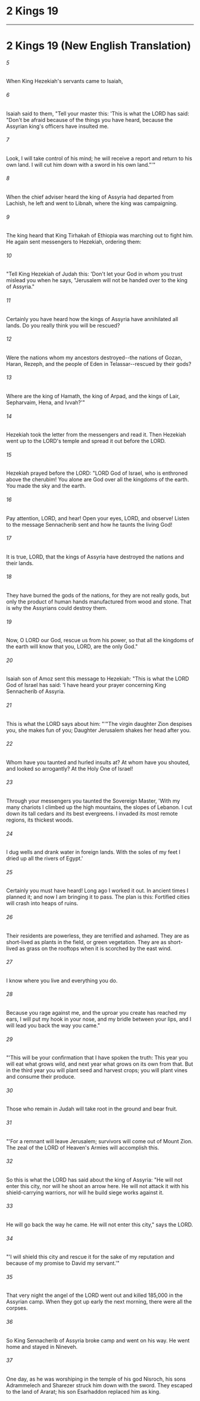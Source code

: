# 2 Kings 19
***

# 2 Kings 19 (New English Translation) 

###### 5 
When King Hezekiah's servants came to Isaiah, 

###### 6 
Isaiah said to them, "Tell your master this: 'This is what the LORD has said: "Don't be afraid because of the things you have heard, because the Assyrian king's officers have insulted me. 

###### 7 
Look, I will take control of his mind; he will receive a report and return to his own land. I will cut him down with a sword in his own land."'" 

###### 8 
When the chief adviser heard the king of Assyria had departed from Lachish, he left and went to Libnah, where the king was campaigning. 

###### 9 
The king heard that King Tirhakah of Ethiopia was marching out to fight him. He again sent messengers to Hezekiah, ordering them: 

###### 10 
"Tell King Hezekiah of Judah this: 'Don't let your God in whom you trust mislead you when he says, "Jerusalem will not be handed over to the king of Assyria." 

###### 11 
Certainly you have heard how the kings of Assyria have annihilated all lands. Do you really think you will be rescued? 

###### 12 
Were the nations whom my ancestors destroyed--the nations of Gozan, Haran, Rezeph, and the people of Eden in Telassar--rescued by their gods? 

###### 13 
Where are the king of Hamath, the king of Arpad, and the kings of Lair, Sepharvaim, Hena, and Ivvah?'" 

###### 14 
Hezekiah took the letter from the messengers and read it. Then Hezekiah went up to the LORD's temple and spread it out before the LORD. 

###### 15 
Hezekiah prayed before the LORD: "LORD God of Israel, who is enthroned above the cherubim! You alone are God over all the kingdoms of the earth. You made the sky and the earth. 

###### 16 
Pay attention, LORD, and hear! Open your eyes, LORD, and observe! Listen to the message Sennacherib sent and how he taunts the living God! 

###### 17 
It is true, LORD, that the kings of Assyria have destroyed the nations and their lands. 

###### 18 
They have burned the gods of the nations, for they are not really gods, but only the product of human hands manufactured from wood and stone. That is why the Assyrians could destroy them. 

###### 19 
Now, O LORD our God, rescue us from his power, so that all the kingdoms of the earth will know that you, LORD, are the only God." 

###### 20 
Isaiah son of Amoz sent this message to Hezekiah: "This is what the LORD God of Israel has said: 'I have heard your prayer concerning King Sennacherib of Assyria. 

###### 21 
This is what the LORD says about him: "'"The virgin daughter Zion despises you, she makes fun of you; Daughter Jerusalem shakes her head after you. 

###### 22 
Whom have you taunted and hurled insults at? At whom have you shouted, and looked so arrogantly? At the Holy One of Israel! 

###### 23 
Through your messengers you taunted the Sovereign Master, 'With my many chariots I climbed up the high mountains, the slopes of Lebanon. I cut down its tall cedars and its best evergreens. I invaded its most remote regions, its thickest woods. 

###### 24 
I dug wells and drank water in foreign lands. With the soles of my feet I dried up all the rivers of Egypt.' 

###### 25 
Certainly you must have heard! Long ago I worked it out. In ancient times I planned it; and now I am bringing it to pass. The plan is this: Fortified cities will crash into heaps of ruins. 

###### 26 
Their residents are powerless, they are terrified and ashamed. They are as short-lived as plants in the field, or green vegetation. They are as short-lived as grass on the rooftops when it is scorched by the east wind. 

###### 27 
I know where you live and everything you do. 

###### 28 
Because you rage against me, and the uproar you create has reached my ears, I will put my hook in your nose, and my bridle between your lips, and I will lead you back the way you came." 

###### 29 
"'This will be your confirmation that I have spoken the truth: This year you will eat what grows wild, and next year what grows on its own from that. But in the third year you will plant seed and harvest crops; you will plant vines and consume their produce. 

###### 30 
Those who remain in Judah will take root in the ground and bear fruit. 

###### 31 
"'For a remnant will leave Jerusalem; survivors will come out of Mount Zion. The zeal of the LORD of Heaven's Armies will accomplish this. 

###### 32 
So this is what the LORD has said about the king of Assyria: "He will not enter this city, nor will he shoot an arrow here. He will not attack it with his shield-carrying warriors, nor will he build siege works against it. 

###### 33 
He will go back the way he came. He will not enter this city," says the LORD. 

###### 34 
"'I will shield this city and rescue it for the sake of my reputation and because of my promise to David my servant.'" 

###### 35 
That very night the angel of the LORD went out and killed 185,000 in the Assyrian camp. When they got up early the next morning, there were all the corpses. 

###### 36 
So King Sennacherib of Assyria broke camp and went on his way. He went home and stayed in Nineveh. 

###### 37 
One day, as he was worshiping in the temple of his god Nisroch, his sons Adrammelech and Sharezer struck him down with the sword. They escaped to the land of Ararat; his son Esarhaddon replaced him as king.
